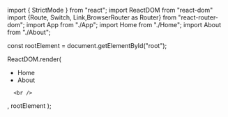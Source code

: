 import { StrictMode } from "react";
import ReactDOM from "react-dom"
import {Route, Switch, Link,BrowserRouter as Router} from "react-router-dom";
import App from "./App";
import Home from "./Home";
import About from "./About";

const rootElement = document.getElementById("root");

ReactDOM.render(
  <Router>
    <div>
     <ul>
    <li><Link to="/home">Home</Link></li>
    <li><Link to="/about">About</Link></li>
      </ul> 
       
      <br />
  <StrictMode>
    <div>
    <Switch>
      <Route exact path="/"><App/></Route>
      <Route  path="/home"><Home/></Route>
      <Route  path="/about"><About/></Route>
      </Switch>
      </div>
</StrictMode>
</div>
</Router>

,
  rootElement
);



